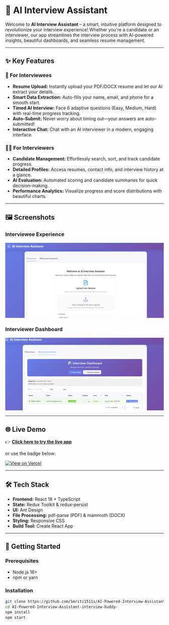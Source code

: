 # 🚀 AI Interview Assistant

Welcome to **AI Interview Assistant** – a smart, intuitive platform designed to revolutionize your interview experience! Whether you're a candidate or an interviewer, our app streamlines the interview process with AI-powered insights, beautiful dashboards, and seamless resume management.

---

## ✨ Key Features

### 👤 For Interviewees
- **Resume Upload:** Instantly upload your PDF/DOCX resume and let our AI extract your details.
- **Smart Data Extraction:** Auto-fills your name, email, and phone for a smooth start.
- **Timed AI Interview:** Face 6 adaptive questions (Easy, Medium, Hard) with real-time progress tracking.
- **Auto-Submit:** Never worry about timing out—your answers are auto-submitted!
- **Interactive Chat:** Chat with an AI interviewer in a modern, engaging interface.

### 🧑‍💼 For Interviewers
- **Candidate Management:** Effortlessly search, sort, and track candidate progress.
- **Detailed Profiles:** Access resumes, contact info, and interview history at a glance.
- **AI Evaluation:** Automated scoring and candidate summaries for quick decision-making.
- **Performance Analytics:** Visualize progress and score distributions with beautiful charts.

---

## 🖼️ Screenshots

### Interviewee Experience
<p align="center">
  <img src="enterviwee.png" width="600" alt="App demo screenshot">
</p> 

### Interviewer Dashboard
<p align="center">
  <img src="enterview-dashboard.png" width="600" alt="App demo screenshot">
</p> 

---

## 🌐 Live Demo

👉 **[Click here to try the live app](https://ai-powered-interview-assistant-inte.vercel.app/)**

or use the badge below:  

[![View on Vercel](https://vercel.com/button)](https://ai-powered-interview-assistant-inte.vercel.app/)

---

## 🛠️ Tech Stack

- **Frontend:** React 18 + TypeScript  
- **State:** Redux Toolkit & redux-persist  
- **UI:** Ant Design  
- **File Processing:** pdf-parse (PDF) & mammoth (DOCX)  
- **Styling:** Responsive CSS  
- **Build Tool:** Create React App  

---

## 🚦 Getting Started

### Prerequisites
- Node.js 16+
- npm or yarn

### Installation

```bash
git clone https://github.com/Smriti1511s/AI-Powered-Interview-Assistant-interview-buddy-.git
cd AI-Powered-Interview-Assistant-interview-buddy-
npm install
npm start





